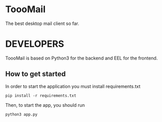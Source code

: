 # ToooMail
The best desktop  mail client so far.

# DEVELOPERS
ToooMail is based on Python3 for the backend and EEL for the frontend.
## How to get started
In order to start the application you must install requirements.txt
```
pip install -r requirements.txt
```

Then, to start the app, you should run
```
python3 app.py
```
